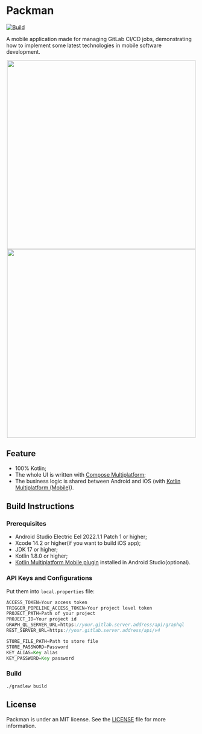 # Packman

[![Build](https://github.com/TonnyL/Packman/workflows/build/badge.svg)](https://github.com/TonnyL/Packman/actions?query=workflow%3Abuild)

A mobile application made for managing GitLab CI/CD jobs, demonstrating how to implement some latest technologies in mobile software development.

<p align="center">
<img src="https://user-images.githubusercontent.com/13329148/222216780-d851cc33-3eaf-4c57-90bd-603b6e521f32.jpg" height="500"/>
<img src="https://user-images.githubusercontent.com/13329148/222216998-9646f0d0-bac0-4e5f-bd5d-885acb16c5d4.jpg" height="500"/>
</p>

## Feature
+ 100% Kotlin;
+ The whole UI is written with [Compose Multiplatform](https://github.com/JetBrains/compose-jb/);
+ The business logic is shared between Android and iOS (with [Kotlin Multiplatform (Mobile)](https://kotlinlang.org/docs/multiplatform.html)).

## Build Instructions

### Prerequisites
+ Android Studio Electric Eel 2022.1.1 Patch 1 or higher;
+ Xcode 14.2 or higher(if you want to build iOS app);
+ JDK 17 or higher;
+ Kotlin 1.8.0 or higher;
+ [Kotlin Multiplatform Mobile plugin](https://plugins.jetbrains.com/plugin/14936-kotlin-multiplatform-mobile) installed in Android Studio(optional).

### API Keys and Configurations
Put them into `local.properties` file:

```java
ACCESS_TOKEN=Your access token
TRIGGER_PIPELINE_ACCESS_TOKEN=Your project level token
PROJECT_PATH=Path of your project
PROJECT_ID=Your project id
GRAPH_QL_SERVER_URL=https://your.gitlab.server.address/api/graphql
REST_SERVER_URL=https://your.gitlab.server.address/api/v4

STORE_FILE_PATH=Path to store file
STORE_PASSWORD=Password
KEY_ALIAS=Key alias
KEY_PASSWORD=Key password
```

### Build
```shell
./gradlew build
```

## License
Packman is under an MIT license. See the [LICENSE](LICENSE) file for more information.
